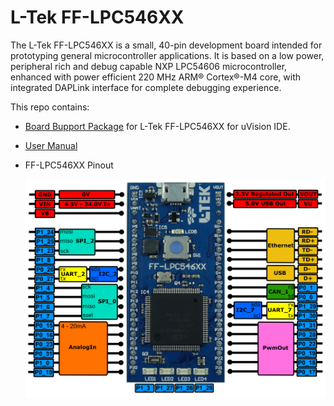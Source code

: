 # L-Tek FF-LPC546XX


The L-Tek FF-LPC546XX is a small, 40-pin development board intended for prototyping general microcontroller applications. It is based on a low power, peripheral rich and debug capable NXP LPC54606 microcontroller, enhanced with power efficient 220 MHz ARM® Cortex®-M4 core, with integrated DAPLink interface for complete debugging experience.



This repo contains:

* [Board Bupport Package](CMISIS-PACK/REPO/) for L-Tek FF-LPC546XX for uVision IDE. 

* [User Manual](docs/user_manual.md)

* FF-LPC546XX Pinout

   ![](docs/img/ff-lpc546xx-pinout_03072018_edite_final_uVision.png)



